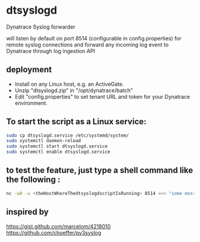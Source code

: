 # dtsyslogd

Dynatrace Syslog forwarder

will listen by default on port 8514 (configurable in config.properties) for remote syslog connections
and forward any incoming log event to Dynatrace through log ingestion API

## deployment
* Install on any Linux host, e.g. an ActiveGate.
* Unzip "dtsyslogd.zip" in "/opt/dynatrace/batch"
* Edit "config.properties" to set tenant URL and token for your Dynatrace environment.

## To start the script as a Linux service:

```bash
sudo cp dtsyslogd.service /etc/systemd/system/
sudo systemctl daemon-reload
sudo systemctl start dtsyslogd.service
sudo systemctl enable dtsyslogd.service
```


## to test the feature, just type a shell command like the following : 

```bash
nc -w0 -u <theHostWhereThedtsyslogdscriptIsRunning> 8514 <<< "some message to send to syslog"
```


## inspired by

https://gist.github.com/marcelom/4218010 
https://github.com/choeffer/py3syslog
